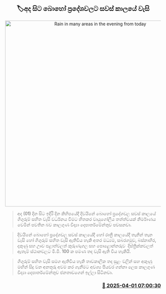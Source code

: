 <p align='center'><b><h2 align='center' title='Rain in many areas in the evening from today'>🏷අද සිට බොහෝ ප්‍රදේශවලට සවස් කාලයේ වැසි</h2></b></p>
<p align='center'><img src='https://helakuru.sgp1.cdn.digitaloceanspaces.com/esana/images/lib/weather-thumb-new-1[1].jpg' width='600' alt='Rain in many areas in the evening from today'></p>

> අද (01) දින සිට ඉදිරි දින කිහිපයේදී දිවයිනේ බොහෝ ප්‍රදේශවල සවස් කාලයේ ගිගුරුම් සහිත වැසි වර්ධනය වීමට හිතකර වායුගෝලීය තත්ත්වයක් නිර්මාණය වෙමින් පවතින බව කාලගුණ විද්‍යා දෙපාර්තමේන්තුව පවසනවා.

> දිවයිනේ බොහෝ ප්‍රදේශවල සවස් කාලයේදී හෝ රාත්‍රී කාලයේදී තැනින් තැන වැසි හෝ ගිගුරුම් සහිත වැසි ඇතිවිය හැකි අතර මධ්‍යම, සබරගමුව, බස්නාහිර, දකුණු සහ ඌව පළාත්වලත් කුරුණෑගල සහ පොළොන්නරුව  දිස්ත්‍රික්කවලත් ඇතැම් ස්ථානවලට මි.මී. 100 ක පමණ තද වැසි ඇති විය හැකියි.

> ගිගුරුම් සහිත වැසි සමග ඇතිවිය හැකි තාවකාලික තද සුළං වලින් සහ අකුණු මඟින් සිදු වන අනතුරු අවම කර ගැනීමට අවශ්‍ය පියවර ගන්නා ලෙස කාලගුණ විද්‍යා දෙපාර්තමේන්තුව ජනතා‍වගෙන් ඉල්ලා සිටිනවා.



<h3 align='right'><a href='https://www.helakuru.lk/esana/p/108832/'>📅 2025-04-01 07:00:30</a></h3>
